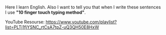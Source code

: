 Here I learn English.
Also I want to tell you that when I write these sentences I use **"10 finger touch typing method"**.

YouTube Resourse: https://www.youtube.com/playlist?list=PLTj1fjYSNC_rtCsA7tpZ-uQ3QH50E8HxW 
